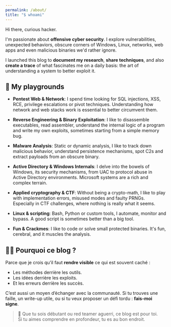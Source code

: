 ```yaml
---
permalink: /about/
title: "$ whoami"
---
```


<style>
  h1, h2, h3, h4 {
    border-bottom: 0 !important;
    box-shadow: none !important;
  }
</style>

Hi there, curious hacker.

I'm passionate about **offensive cyber security**. I explore vulnerabilities, unexpected behaviors, obscure corners of Windows, Linux, networks, web apps and even malicious binaries we'd rather ignore.

I launched this blog to **document my research**, **share techniques**, and also **create a trace** of what fascinates me on a daily basis: the art of understanding a system to better exploit it.

## 🎯 My playgrounds

- **Pentest Web & Network**: I spend time looking for SQL injections, XSS, RCE, privilege escalations or pivot techniques. Understanding how network and web stacks work is essential to better circumvent them.
  
- **Reverse Engineering & Binary Exploitation**: I like to disassemble executables, read assembler, understand the internal logic of a program and write my own exploits, sometimes starting from a simple memory bug.

- **Malware Analysis**: Static or dynamic analysis, I like to track down malicious behavior, understand persistence mechanisms, spot C2s and extract payloads from an obscure binary.

- **Active Directory & Windows Internals**: I delve into the bowels of Windows, its security mechanisms, from UAC to protocol abuse in Active Directory environments. Microsoft systems are a rich and complex terrain.

- **Applied cryptography & CTF**: Without being a crypto-math, I like to play with implementation errors, misused modes and faulty PRNGs. Especially in CTF challenges, where nothing is really what it seems.

- **Linux & scripting**: Bash, Python or custom tools, I automate, monitor and bypass. A good script is sometimes better than a big tool.

- **Fun & Crackmes**: I like to code or solve small protected binaries. It's fun, cerebral, and it muscles the analysis.

## 👨‍💻 Pourquoi ce blog ?

Parce que je crois qu’il faut **rendre visible** ce qui est souvent caché :

- Les méthodes derrière les outils.
- Les idées derrière les exploits.
- Et les erreurs derrière les succès.

C’est aussi un moyen d’échanger avec la communauté. Si tu trouves une faille, un write-up utile, ou si tu veux proposer un défi tordu : **fais-moi signe**.

> 💬 Que tu sois débutant ou red teamer aguerri, ce blog est pour toi.  
> Si tu aimes comprendre en profondeur, tu es au bon endroit.
